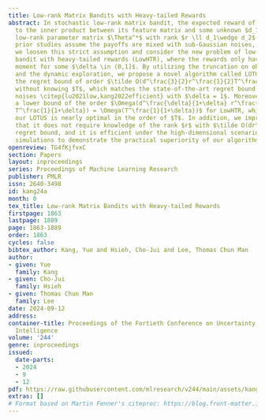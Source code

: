 ```yaml
---
title: Low-rank Matrix Bandits with Heavy-tailed Rewards
abstract: In stochastic low-rank matrix bandit, the expected reward of an arm is equal
  to the inner product between its feature matrix and some unknown $d_1$ by $d_2$
  low-rank parameter matrix $\Theta^*$ with rank $r \ll d_1\wedge d_2$. While all
  prior studies assume the payoffs are mixed with sub-Gaussian noises, in this work
  we loosen this strict assumption and consider the new problem of low-rank matrix
  bandit with heavy-tailed rewards (LowHTR), where the rewards only have finite $(1+\delta)$
  moment for some $\delta \in (0,1]$. By utilizing the truncation on observed payoffs
  and the dynamic exploration, we propose a novel algorithm called LOTUS attaining
  the regret bound of order $\tilde O(d^\frac{3}{2}r^\frac{1}{2}T^\frac{1}{1+\delta}/\tilde{D}_{rr})$
  without knowing $T$, which matches the state-of-the-art regret bound under sub-Gaussian
  noises \citep{lu2021low,kang2022efficient} with $\delta = 1$. Moreover, we establish
  a lower bound of the order $\Omega(d^\frac{\delta}{1+\delta} r^\frac{\delta}{1+\delta}
  T^\frac{1}{1+\delta}) = \Omega(T^\frac{1}{1+\delta})$ for LowHTR, which indicates
  our LOTUS is nearly optimal in the order of $T$. In addition, we improve LOTUS so
  that it does not require knowledge of the rank $r$ with $\tilde O(dr^\frac{3}{2}T^\frac{1+\delta}{1+2\delta})$
  regret bound, and it is efficient under the high-dimensional scenario. We also conduct
  simulations to demonstrate the practical superiority of our algorithm.
openreview: TG4fKjfvxC
section: Papers
layout: inproceedings
series: Proceedings of Machine Learning Research
publisher: PMLR
issn: 2640-3498
id: kang24a
month: 0
tex_title: Low-rank Matrix Bandits with Heavy-tailed Rewards
firstpage: 1863
lastpage: 1889
page: 1863-1889
order: 1863
cycles: false
bibtex_author: Kang, Yue and Hsieh, Cho-Jui and Lee, Thomas Chun Man
author:
- given: Yue
  family: Kang
- given: Cho-Jui
  family: Hsieh
- given: Thomas Chun Man
  family: Lee
date: 2024-09-12
address:
container-title: Proceedings of the Fortieth Conference on Uncertainty in Artificial
  Intelligence
volume: '244'
genre: inproceedings
issued:
  date-parts:
  - 2024
  - 9
  - 12
pdf: https://raw.githubusercontent.com/mlresearch/v244/main/assets/kang24a/kang24a.pdf
extras: []
# Format based on Martin Fenner's citeproc: https://blog.front-matter.io/posts/citeproc-yaml-for-bibliographies/
---
```

